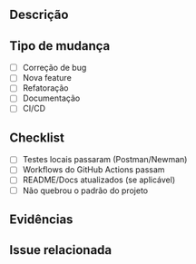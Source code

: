 ## Descrição
<!-- Explique o que foi feito e por quê. -->

## Tipo de mudança
- [ ] Correção de bug
- [ ] Nova feature
- [ ] Refatoração
- [ ] Documentação
- [ ] CI/CD

## Checklist
- [ ] Testes locais passaram (Postman/Newman)
- [ ] Workflows do GitHub Actions passam
- [ ] README/Docs atualizados (se aplicável)
- [ ] Não quebrou o padrão do projeto

## Evidências
<!-- Logs do Newman, prints, links para artifacts, etc. -->

## Issue relacionada
<!-- Fixes #<número> (se houver) -->
